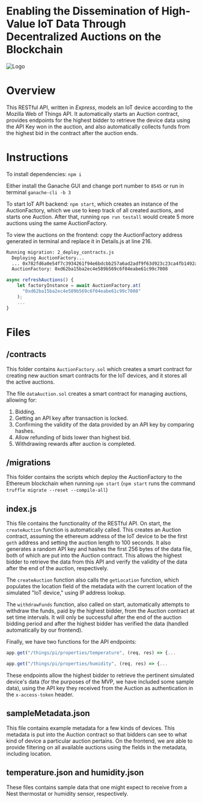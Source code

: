 
# Enabling the Dissemination of High-Value IoT Data Through Decentralized Auctions on the Blockchain

![Logo](https://i.imgur.com/sfpkfud.png)

# Overview
This RESTful API, written in _Express_, models an IoT device according to the Mozilla Web of Things API. It automatically
starts an Auction contract, provides endpoints for the highest bidder to retrieve the device data using the API Key won in the 
auction, and also automatically collects funds from the highest bid  in the contract after the auction ends.

# Instructions

To install dependencies: `npm i`

Either install the Ganache GUI and change port number to `8545` or run in terminal `ganache-cli -b 3`

To start IoT API backend: `npm start`, which creates an instance of the AuctionFactory, which we use to keep track of
 all created auctions, and starts one Auction. After that, running `npm run testall` would create 5 more auctions using
 the same AuctionFactory.


To view the auctions on the frontend: copy the AuctionFactory address generated in terminal and replace it in 
Details.js at line 216.
```bash
Running migration: 2_deploy_contracts.js
  Deploying AuctionFactory...
  ... 0x782fd6a0e54f7c3934261f94e6bdcbb257a6ad2adf9f63d923c23ca4fb1492ab
  AuctionFactory: 0xd62ba15ba2ec4e589b569c6f04eabe61c99c7008
```

```javascript
async refreshAuctions() {
    let factoryInstance = await AuctionFactory.at(
      "0xd62ba15ba2ec4e589b569c6f04eabe61c99c7008"
    );
    ...
}
```

# Files

## /contracts

This folder contains `AuctionFactory.sol` which creates a smart contract for creating new auction smart contracts for the IoT devices, and it stores all the active auctions. 

The file `dataAuction.sol` creates a smart contract for managing auctions, allowing for:
1. Bidding.
2. Getting an API key after transaction is locked.
3. Confirming the validity of the data provided by an API key by comparing hashes.
4. Allow refunding of bids lower than highest bid.
5. Withdrawing rewards after auction is completed.

## /migrations
This folder contains the scripts which deploy the AuctionFactory to the Ethereum blockchain when running `npm start` 
(`npm start` runs the command `truffle migrate --reset --compile-all`)

## index.js
This file contains the functionality of the RESTful API. On start, the `createAuction` function is automatically called.
This creates an Auction contract, assuming the ethereum address of the IoT device to be the first `geth` address and setting the auction
length to 100 seconds. It also generates a random API key and hashes the first 256 bytes of the data file, both of which 
are put into the Auction contract. This allows the highest bidder to retrieve the data from this API and verify the
validity of the data after the end of the auction, respectively. 

The `createAuction` function also calls the `getLocation` function, which populates the location field of the metadata with the current location of the simulated "IoT device," using IP
address lookup.

The `withdrawFunds` function, also called on start, automatically attempts to withdraw the funds, paid by the highest 
bidder, from the Auction contract at set time intervals. It will only be successful after the end of the auction bidding
period and after the highest bidder has verified the data (handled automatically by our frontend).

Finally, we have two functions for the API endpoints:
```javascript
app.get("/things/pi/properties/temperature", (req, res) => {...

app.get("/things/pi/properties/humidity", (req, res) => {...
```
These endpoints allow the highest bidder to retrieve the pertinent simulated device's data (for the purposes of the MVP, we have
included some sample data), using the API key they received from the Auction as authentication in the `x-access-token` 
header. 

## sampleMetadata.json
This file contains example metadata for a few kinds of devices. This metadata is put into the Auction contract so that 
bidders can see to what kind of device a particular auction pertains. On the frontend, we are able to provide filtering 
on all available auctions using the fields in the metadata, including location.

## temperature.json and humidity.json
These files contains sample data that one might expect to receive from a Nest thermostat or humidity sensor, respectively.
